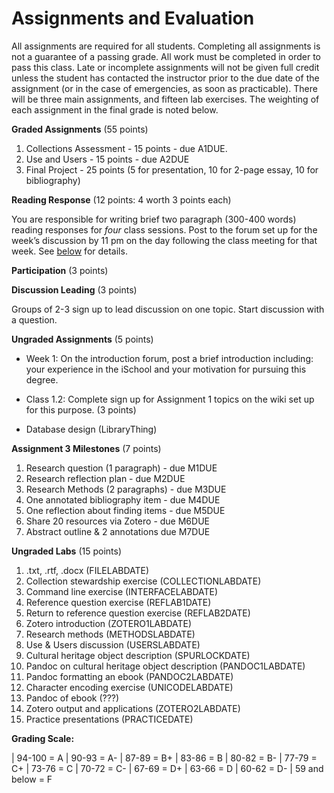 # Assignments and Evaluation

All assignments are required for all students. Completing all
assignments is not a guarantee of a passing grade.  All work must be
completed in order to pass this class. Late or incomplete assignments
will not be given full credit unless the student has contacted the
instructor prior to the due date of the assignment (or in the case of
emergencies, as soon as practicable).  There will be three main
assignments, and fifteen lab exercises.  The weighting of each
assignment in the final grade is noted below.

**Graded Assignments** (55 points)

1. Collections Assessment - 15 points - due A1DUE.
2. Use and Users - 15 points - due A2DUE
3. Final Project - 25 points (5 for presentation, 10 for 2-page essay, 10 for bibliography) 

**Reading Response** (12 points: 4 worth 3 points each)

You are responsible for writing brief two paragraph (300-400 words)
reading responses for *four* class sessions. Post to the forum set up
for the week’s discussion by 11 pm on the day following the class
meeting for that week. See [below](#ReadingResponse) for details.

**Participation** (3 points)

**Discussion Leading** (3 points)

Groups of 2-3 sign up to lead discussion on one topic. Start discussion with a question. 

**Ungraded Assignments** (5 points)

- Week 1: On the introduction forum, post a brief introduction
  including: your experience in the iSchool and your motivation for
  pursuing this degree.

- Class 1.2: Complete sign up for Assignment 1
  topics on the wiki set up for this purpose.  (3 points)

- Database design (LibraryThing)

**Assignment 3 Milestones** (7 points)

1. Research question (1 paragraph) - due M1DUE
2. Research reflection plan - due M2DUE
3. Research Methods (2 paragraphs) - due M3DUE
4. One annotated bibliography item - due M4DUE
5. One reflection about finding items - due M5DUE
6. Share 20 resources via Zotero - due M6DUE
7. Abstract outline & 2 annotations due M7DUE

**Ungraded Labs** (15 points)

1. .txt, .rtf, .docx (FILELABDATE)
2. Collection stewardship exercise (COLLECTIONLABDATE)
3. Command line exercise (INTERFACELABDATE)
4. Reference question exercise (REFLAB1DATE) 
5. Return to reference question exercise (REFLAB2DATE)
6. Zotero introduction (ZOTERO1LABDATE)
7. Research methods (METHODSLABDATE)
8. Use & Users discussion (USERSLABDATE)
9. Cultural heritage object description (SPURLOCKDATE)
10. Pandoc on cultural heritage object description (PANDOC1LABDATE)
11. Pandoc formatting an ebook (PANDOC2LABDATE)
12. Character encoding exercise (UNICODELABDATE) 
13. Pandoc of ebook (???)
14. Zotero output and applications (ZOTERO2LABDATE)
15. Practice presentations (PRACTICEDATE)

**Grading Scale:**

| 94-100 = A
| 90-93 = A-
| 87-89 = B+
| 83-86 = B
| 80-82 = B-
| 77-79 = C+
| 73-76 = C
| 70-72 = C-
| 67-69 = D+
| 63-66 = D
| 60-62 = D-
| 59 and below = F
